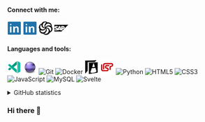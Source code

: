 #### Connect with me:

[![LinkedIn](https://github.com/MBartsch71/MBartsch71/blob/master/icons/linkedin.png)](https://www.linkedin.com/in/matthias-bartsch-b6468696/)
[![Twitter](https://github.com/MBartsch71/MBartsch71/blob/master/icons/linkedin.png)](https://www.twitter.com/MBartsch)
[![Codewars](https://github.com/MBartsch71/MBartsch71/blob/master/icons/codewars.png)](https://www.codewars.com/users/MBartsch71)
[![SAP Community](https://github.com/MBartsch71/MBartsch71/blob/master/icons/sap.png)](https://people.sap.com/mbartsch71ch)

#### Languages and tools:

![VS Code Insiders](https://github.com/MBartsch71/MBartsch71/blob/master/icons/code-insiders-16.png)
![Eclipse](https://github.com/MBartsch71/MBartsch71/blob/master/icons/eclipse.png)
![Git](https://www.vectorlogo.zone/logos/git-scm/git-scm-icon.svg)
![Docker](https://devicons.github.io/devicon/devicon.git/icons/docker/docker-original-wordmark.svg")
![ABAP](https://github.com/MBartsch71/MBartsch71/blob/master/icons/abap.png)
![Lisp](https://github.com/MBartsch71/MBartsch71/blob/master/icons/lisp.png)
![Python](https://devicons.github.io/devicon/devicon.git/icons/python/python-original.svg)
![HTML5](https://devicons.github.io/devicon/devicon.git/icons/html5/html5-original-wordmark.svg)
![CSS3](https://devicons.github.io/devicon/devicon.git/icons/css3/css3-original-wordmark.svg)
![JavaScript](https://devicons.github.io/devicon/devicon.git/icons/javascript/javascript-original.svg)
![MySQL](https://devicons.github.io/devicon/devicon.git/icons/mysql/mysql-original-wordmark.svg)
![Svelte](https://upload.wikimedia.org/wikipedia/commons/thumb/1/1b/Svelte_Logo.svg/498px-Svelte_Logo.svg.png)

<details>
<summary>GitHub statistics</summary>
<p>&nbsp;<img align="center" src="https://github-readme-stats.vercel.app/api?username=mbartsch71&show_icons=true" alt="mbartsch71" /></p>
</details>

### Hi there 👋

<!--
**MBartsch71/MBartsch71** is a ✨ _special_ ✨ repository because its `README.md` (this file) appears on your GitHub profile.

Here are some ideas to get you started:

- 🔭 I’m currently working on ...
- 🌱 I’m currently learning ...
- 👯 I’m looking to collaborate on ...
- 🤔 I’m looking for help with ...
- 💬 Ask me about ...
- 📫 How to reach me: ...
- 😄 Pronouns: ...
- ⚡ Fun fact: ...
-->
